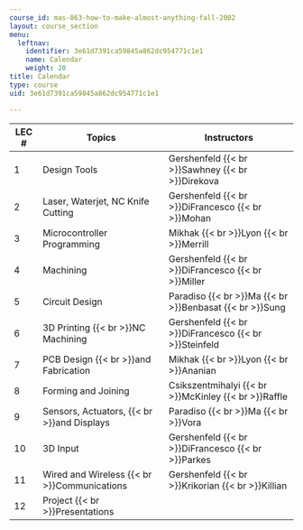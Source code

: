 ```yaml
---
course_id: mas-863-how-to-make-almost-anything-fall-2002
layout: course_section
menu:
  leftnav:
    identifier: 3e61d7391ca59845a862dc954771c1e1
    name: Calendar
    weight: 20
title: Calendar
type: course
uid: 3e61d7391ca59845a862dc954771c1e1

---
```


| LEC # | Topics | Instructors |
| --- | --- | --- |
| 1 | Design Tools | Gershenfeld  {{< br >}}Sawhney  {{< br >}}Direkova |
| 2 | Laser, Waterjet, NC Knife Cutting | Gershenfeld  {{< br >}}DiFrancesco  {{< br >}}Mohan |
| 3 | Microcontroller Programming | Mikhak  {{< br >}}Lyon  {{< br >}}Merrill |
| 4 | Machining | Gershenfeld  {{< br >}}DiFrancesco  {{< br >}}Miller |
| 5 | Circuit Design | Paradiso  {{< br >}}Ma  {{< br >}}Benbasat  {{< br >}}Sung |
| 6 | 3D Printing  {{< br >}}NC Machining | Gershenfeld  {{< br >}}DiFrancesco  {{< br >}}Steinfeld |
| 7 | PCB Design  {{< br >}}and Fabrication | Mikhak  {{< br >}}Lyon  {{< br >}}Ananian |
| 8 | Forming and Joining | Csikszentmihalyi  {{< br >}}McKinley  {{< br >}}Raffle |
| 9 | Sensors, Actuators,  {{< br >}}and Displays | Paradiso  {{< br >}}Ma  {{< br >}}Vora |
| 10 | 3D Input | Gershenfeld  {{< br >}}DiFrancesco  {{< br >}}Parkes |
| 11 | Wired and Wireless  {{< br >}}Communications | Gershenfeld  {{< br >}}Krikorian  {{< br >}}Killian |
| 12 | Project  {{< br >}}Presentations |